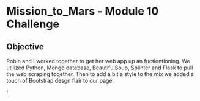 # Mission_to_Mars - Module 10 Challenge

## Objective

Robin and I worked together to get her web app up an fuctiontioning.  We utilized Python, Mongo database, BeautifulSoup, Splinter and Flask to pull the web scraping together. Then to add a bit a style to the mix we added a touch of Bootstrap desgn flair to our page. 

!

